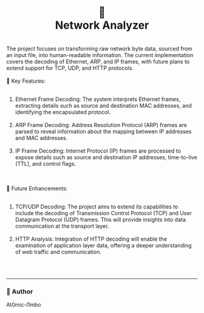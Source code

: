 <h1 align="center">🚧<br>Network Analyzer</h1> <br/>
The project focuses on transforming raw network byte data, sourced from an input file, into human-readable information. The current implementation covers the decoding of Ethernet, ARP, and IP frames, with future plans to extend support for TCP, UDP, and HTTP protocols. <br/><br/>
🔑 Key Features: <br/><br/>

  <ol>
    <li>Ethernet Frame Decoding: The system interprets Ethernet frames, extracting details such as source and destination MAC addresses, and identifying the encapsulated protocol.</li><br/>
    <li>ARP Frame Decoding: Address Resolution Protocol (ARP) frames are parsed to reveal information about the mapping between IP addresses and MAC addresses.</li><br/>
    <li>IP Frame Decoding: Internet Protocol (IP) frames are processed to expose details such as source and destination IP addresses, time-to-live (TTL), and control flags.</li><br/>
  </ol>
<br/>
🔮 Future Enhancements: <br/><br/>

<ol>
    <li>TCP/UDP Decoding: The project aims to extend its capabilities to include the decoding of Transmission Control Protocol (TCP) and User Datagram Protocol (UDP) frames. This will provide insights into data communication at the transport layer.</li><br/>
    <li>HTTP Analysis: Integration of HTTP decoding will enable the examination of application layer data, offering a deeper understanding of web traffic and communication.</li><br/>
</ol>
<br/>


--- 

<h3>🦄 Author</h3>
<p>At0mic-l1mbo</p>
